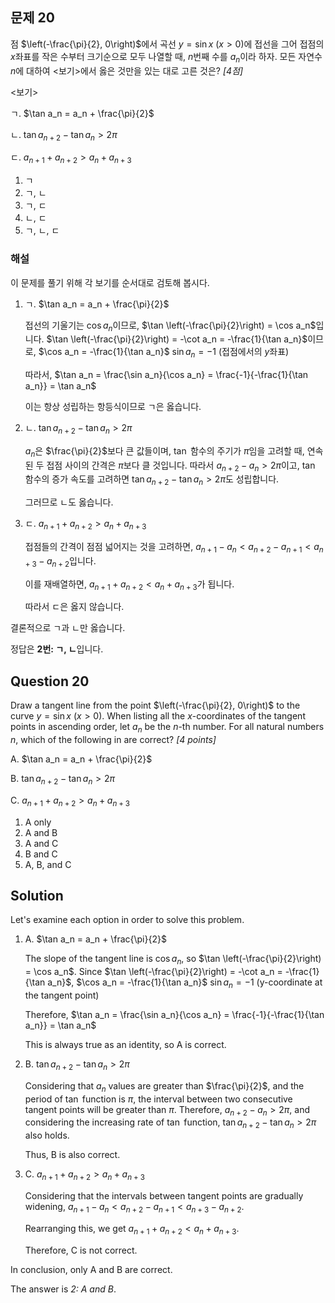 ## 문제 20

점 $\left(-\frac{\pi}{2}, 0\right)$에서 곡선 $y=\sin x$ $(x>0)$에 접선을 그어 
접점의 $x$좌표를 작은 수부터 크기순으로 모두 나열할 때, 
$n$번째 수를 $a_n$이라 하자. 모든 자연수 $n$에 대하여 
<보기>에서 옳은 것만을 있는 대로 고른 것은? *[4점]*

<보기>

ㄱ. $\tan a_n = a_n + \frac{\pi}{2}$

ㄴ. $\tan a_{n+2} - \tan a_n > 2\pi$

ㄷ. $a_{n+1} + a_{n+2} > a_n + a_{n+3}$

1. ㄱ
2. ㄱ, ㄴ
3. ㄱ, ㄷ
4. ㄴ, ㄷ
5. ㄱ, ㄴ, ㄷ

### 해설

이 문제를 풀기 위해 각 보기를 순서대로 검토해 봅시다.

1) ㄱ. $\tan a_n = a_n + \frac{\pi}{2}$

   접선의 기울기는 $\cos a_n$이므로, $\tan \left(-\frac{\pi}{2}\right) = \cos a_n$입니다.
   $\tan \left(-\frac{\pi}{2}\right) = -\cot a_n = -\frac{1}{\tan a_n}$이므로,
   $\cos a_n = -\frac{1}{\tan a_n}$
   $\sin a_n = -1$ (접점에서의 $y$좌표)
   
   따라서, $\tan a_n = \frac{\sin a_n}{\cos a_n} = \frac{-1}{-\frac{1}{\tan a_n}} = \tan a_n$
   
   이는 항상 성립하는 항등식이므로 ㄱ은 옳습니다.

2) ㄴ. $\tan a_{n+2} - \tan a_n > 2\pi$

   $a_n$은 $\frac{\pi}{2}$보다 큰 값들이며, $\tan$ 함수의 주기가 $\pi$임을 고려할 때,
   연속된 두 접점 사이의 간격은 $\pi$보다 클 것입니다.
   따라서 $a_{n+2} - a_n > 2\pi$이고, $\tan$ 함수의 증가 속도를 고려하면
   $\tan a_{n+2} - \tan a_n > 2\pi$도 성립합니다.
   
   그러므로 ㄴ도 옳습니다.

3) ㄷ. $a_{n+1} + a_{n+2} > a_n + a_{n+3}$

   접점들의 간격이 점점 넓어지는 것을 고려하면,
   $a_{n+1} - a_n < a_{n+2} - a_{n+1} < a_{n+3} - a_{n+2}$입니다.
   
   이를 재배열하면, $a_{n+1} + a_{n+2} < a_n + a_{n+3}$가 됩니다.
   
   따라서 ㄷ은 옳지 않습니다.

결론적으로 ㄱ과 ㄴ만 옳습니다.

정답은 **2번: ㄱ, ㄴ**입니다.

## Question 20

Draw a tangent line from the point $\left(-\frac{\pi}{2}, 0\right)$ to the curve $y=\sin x$ $(x>0)$.
When listing all the $x$-coordinates of the tangent points in ascending order,
let $a_n$ be the $n$-th number. For all natural numbers $n$,
which of the following in <Options> are correct? *[4 points]*

<Options>

A. $\tan a_n = a_n + \frac{\pi}{2}$

B. $\tan a_{n+2} - \tan a_n > 2\pi$

C. $a_{n+1} + a_{n+2} > a_n + a_{n+3}$

1. A only
2. A and B
3. A and C
4. B and C
5. A, B, and C

## Solution

Let's examine each option in order to solve this problem.

1) A. $\tan a_n = a_n + \frac{\pi}{2}$

   The slope of the tangent line is $\cos a_n$, so $\tan \left(-\frac{\pi}{2}\right) = \cos a_n$.
   Since $\tan \left(-\frac{\pi}{2}\right) = -\cot a_n = -\frac{1}{\tan a_n}$,
   $\cos a_n = -\frac{1}{\tan a_n}$
   $\sin a_n = -1$ (y-coordinate at the tangent point)
   
   Therefore, $\tan a_n = \frac{\sin a_n}{\cos a_n} = \frac{-1}{-\frac{1}{\tan a_n}} = \tan a_n$
   
   This is always true as an identity, so A is correct.

2) B. $\tan a_{n+2} - \tan a_n > 2\pi$

   Considering that $a_n$ values are greater than $\frac{\pi}{2}$, and the period of $\tan$ function is $\pi$,
   the interval between two consecutive tangent points will be greater than $\pi$.
   Therefore, $a_{n+2} - a_n > 2\pi$, and considering the increasing rate of $\tan$ function,
   $\tan a_{n+2} - \tan a_n > 2\pi$ also holds.
   
   Thus, B is also correct.

3) C. $a_{n+1} + a_{n+2} > a_n + a_{n+3}$

   Considering that the intervals between tangent points are gradually widening,
   $a_{n+1} - a_n < a_{n+2} - a_{n+1} < a_{n+3} - a_{n+2}$.
   
   Rearranging this, we get $a_{n+1} + a_{n+2} < a_n + a_{n+3}$.
   
   Therefore, C is not correct.

In conclusion, only A and B are correct.

The answer is *2: A and B*.